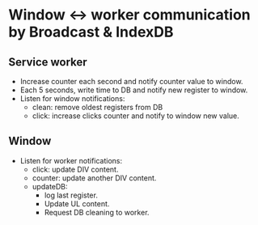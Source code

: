 # Window <-> worker communication by Broadcast & IndexDB

## Service worker
* Increase counter each second and notify counter value to window.
* Each 5 seconds, write time to DB and notify new register to window.
* Listen for window notifications:
  * clean: remove oldest registers from DB
  * click: increase clicks counter and notify to window new value.

## Window
* Listen for worker notifications:
  * click: update DIV content.
  * counter: update another DIV content.
  * updateDB:
    * log last register.
    * Update UL content.
    * Request DB cleaning to worker.
